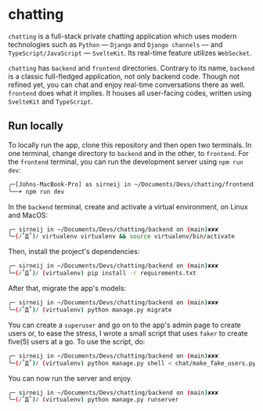 # chatting

`chatting` is a full-stack private chatting application which uses modern technologies such as `Python` &mdash; `Django` and `Django channels` &mdash; and `TypeScript/JavaScript` &mdash; `SvelteKit`. Its real-time feature utilizes `WebSocket`.

`chatting` has `backend` and `frontend` directories. Contrary to its name, `backend` is a classic full-fledged application, not only backend code. Though not refined yet, you can chat and enjoy real-time conversations there as well. `frontend` does what it implies. It houses all user-facing codes, written using `SvelteKit` and `TypeScript`.

## Run locally

To locally run the app, clone this repository and then open two terminals. In one terminal, change directory to `backend` and in the other, to `frontend`. For the `frontend` terminal, you can run the development server using `npm run dev`:

```bash
╭─[Johns-MacBook-Pro] as sirneij in ~/Documents/Devs/chatting/frontend using node v18.11.0                                21:37:36
╰──➤ npm run dev
```

In the `backend` terminal, create and activate a virtual environment, on Linux and MacOS:

```bash
╭─ sirneij in ~/Documents/Devs/chatting/backend on (main)✘✘✘           22:18:38
╰─(ﾉ˚Д˚)ﾉ virtualenv virtualenv && source virtualenv/bin/activate
```

Then, install the project's dependencies:

```bash
╭─ sirneij in ~/Documents/Devs/chatting/backend on (main)✘✘✘           22:18:38
╰─(ﾉ˚Д˚)ﾉ (virtualenv) pip install -r requirements.txt
```

After that, migrate the app's models:

```bash
╭─ sirneij in ~/Documents/Devs/chatting/backend on (main)✘✘✘           22:18:38
╰─(ﾉ˚Д˚)ﾉ (virtualenv) python manage.py migrate
```

You can create a `superuser` and go on to the app's admin page to create users or, to ease the stress, I wrote a small script that uses `faker` to create five(5) users at a go. To use the script, do:

```bash
╭─ sirneij in ~/Documents/Devs/chatting/backend on (main)✘✘✘           22:18:38
╰─(ﾉ˚Д˚)ﾉ (virtualenv) python manage.py shell < chat/make_fake_users.py
```

You can now run the server and enjoy.

```bash
╭─ sirneij in ~/Documents/Devs/chatting/backend on (main)✘✘✘           22:18:38
╰─(ﾉ˚Д˚)ﾉ (virtualenv) python manage.py runserver
```
